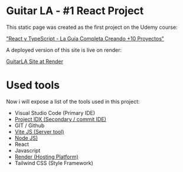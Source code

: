 # Guitar LA - #1 React Project

This static page was created as the first project on the Udemy course:

["React y TypeScript - La Guía Completa Creando +10 Proyectos"](https://www.udemy.com/course/react-de-principiante-a-experto-creando-mas-de-10-aplicaciones/)

A deployed version of this site is live on render:

[GuitarLA Site at Render](https://react-project-avg3.onrender.com)



# Used tools

Now i will expose a list of the tools used in this project:

- Visual Studio Code (Primary IDE)
- [Project IDX (Secondary / commit IDE)](https://idx.google.com)
- GIT / Github
- [Vite JS (Server tool)](https://vitejs.dev/)
- [Node JS)](https://www.nodejs.org/)
- React
- Javascript
- [Render (Hosting Platform)](https://render.com/)
- Tailwind CSS (Style Framework)
